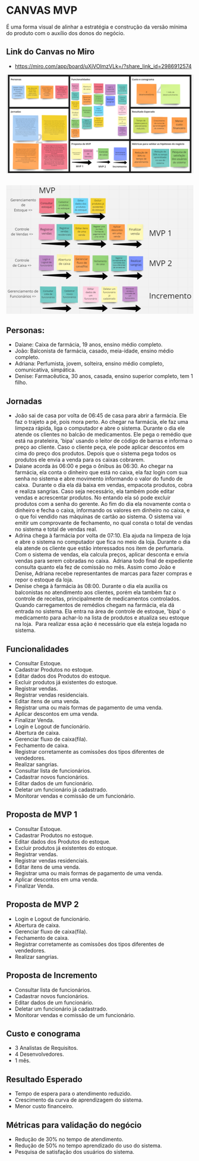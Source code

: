 # CANVAS MVP

É uma forma visual de alinhar a estratégia e construção da versão mínima do produto com o auxílio dos donos do negócio.

## Link do Canvas no Miro
 - https://miro.com/app/board/uXjVOlmzVLk=/?share_link_id=2986912574

<img src="../assets/imgs/Canvas_MVP.PNG"
     alt="Markdown Monster icon"
     style="float: left; margin-right: 10px; margin-bottom: 32px" /> 

<img src="../assets/imgs/Proposta_MVP.PNG"
     alt="Markdown Monster icon"
     style="float: left; margin-right: 10px; margin-bottom: 32px" />

## Personas:
- Daiane: Caixa de farmácia, 19 anos, ensino médio completo.
- João: Balconista de farmácia, casado, meia-idade, ensino médio completo.
- Adriana: Perfumista, jovem, solteira, ensino médio completo, comunicativa, simpática.
- Denise: Farmacêutica, 30 anos, casada, ensino superior completo, tem 1 filho.

## Jornadas
- João sai de casa por volta de 06:45 de casa para abrir a farmácia. Ele faz o trajeto a pé, pois mora perto. Ao chegar na farmácia, ele faz uma limpeza rápida, liga o computador e abre o sistema. Durante o dia ele atende os clientes no balcão de medicamentos. Ele pega o remédio que está na prateleira, 'bipa' usando o leitor de código de barras e informa o preço ao cliente. Caso o cliente peça, ele pode aplicar descontos em cima do preço dos produtos. Depois que o sistema pega todos os produtos ele envia a venda para os caixas cobrarem. 
- Daiane acorda às 06:00 e pega o ônibus às 06:30. Ao chegar na farmácia, ela conta o dinheiro que está no caixa, ela faz login com sua senha no sistema e abre movimento informando o valor do fundo de caixa. 
Durante o dia ela dá baixa em vendas, empacota produtos, cobra e realiza sangrias. Caso seja necessário, ela também pode editar vendas e acrescentar produtos. No entando ela só pode excluir produtos com a senha do gerente.
Ao fim do dia ela novamente conta o dinheiro e fecha o caixa, informando os valores em dinheiro no caixa, e o que foi vendido nas máquinas de cartão ao sistema.
O sistema vai emitir um comprovante de fechamento, no qual consta o total de vendas no sistema e total de vendas real.
- Adrina chega à farmácia por volta de 07:10. Ela ajuda na limpeza de loja e abre o sistema no computador que fica no meio da loja. Durante o dia ela atende os cliente que estão interessados nos item de perfumaria. Com o sistema de vendas, ela calcula preços, aplicar desconta e envia vendas para serem cobradas no caixa. 
Adriana todo final de expediente consulta quanto ela fez de comissão no mês.
Assim como João e Denise, Adriana recebe representantes de marcas para fazer compras e repor o estoque da loja.
- Denise chega à farmácia às 08:00. Durante o dia ela auxilia os balconistas no atendimento aos clientes, porém ela também faz o controle de receitas, principalmente de medicamentos controlados.
Quando carregamentos de remédios chegam na farmácia, ela dá entrada no sistema. Ela entra na área de controle de estoque, 'bipa' o medicamento para achar-lo na lista de produtos e atualiza seu estoque na loja.  Para realizar essa ação é necessário que ela esteja logada no sistema.

## Funcionalidades
- Consultar Estoque.
- Cadastrar Produtos no estoque.
- Editar dados dos Produtos do estoque.
- Excluir produtos já existentes do estoque.
- Registrar vendas.
- Registrar vendas residenciais.
- Editar itens de uma venda.
- Registrar uma ou mais formas de pagamento de uma venda.
- Aplicar descontos em uma venda.
- Finalizar Venda.
- Login e Logout de funcionário.
- Abertura de caixa.
- Gerenciar fluxo de caixa(fila).
- Fechamento de caixa.
- Registrar corretamente as comissões dos tipos diferentes de vendedores.
- Realizar sangrias.
- Consultar lista de funcionários.
- Cadastrar novos funcionários.
- Editar dados de um funcionário.
- Deletar um funcionário já cadastrado.
- Monitorar vendas e comissão de um funcionário.

## Proposta de MVP 1
- Consultar Estoque.
- Cadastrar Produtos no estoque.
- Editar dados dos Produtos do estoque.
- Excluir produtos já existentes do estoque.
- Registrar vendas.
- Registrar vendas residenciais.
- Editar itens de uma venda.
- Registrar uma ou mais formas de pagamento de uma venda.
- Aplicar descontos em uma venda.
- Finalizar Venda.

## Proposta de MVP 2
- Login e Logout de funcionário.
- Abertura de caixa.
- Gerenciar fluxo de caixa(fila).
- Fechamento de caixa.
- Registrar corretamente as comissões dos tipos diferentes de vendedores.
- Realizar sangrias.

## Proposta de Incremento
- Consultar lista de funcionários.
- Cadastrar novos funcionários.
- Editar dados de um funcionário.
- Deletar um funcionário já cadastrado.
- Monitorar vendas e comissão de um funcionário.
## Custo e conograma
- 3 Analistas de Requisitos.
- 4 Desenvolvedores.
- 1 mês.

## Resultado Esperado
- Tempo de espera para o atendimento reduzido.
- Crescimento da curva de aprendizagem do sistema.
- Menor custo financeiro.

## Métricas para validação do negócio
- Redução de 30% no tempo de atendimento.
- Redução de 50% no tempo aprendizado do uso do sistema.
- Pesquisa de satisfação dos usuários do sistema.